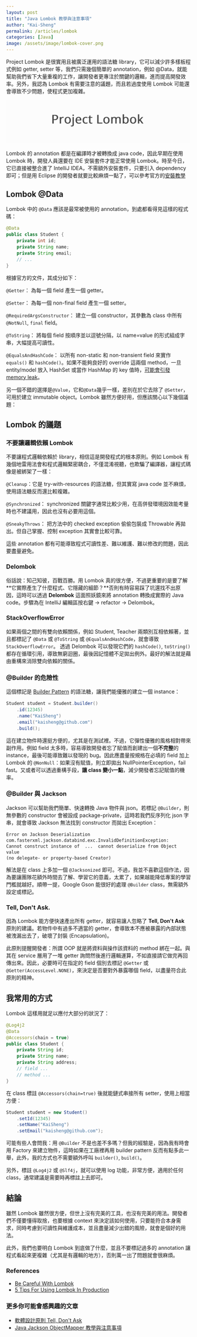 ```yaml
---
layout: post
title: "Java Lombok 教學與注意事項"
author: "Kai-Sheng"
permalink: /articles/lombok
categories: [Java]
image: /assets/image/lombok-cover.png
--- 
```


Project Lombok 是很實用且被廣泛運用的語法糖 library，它可以減少許多樣板程式例如 getter, setter 等，我們只需幾個簡單的 annotation，例如 @Data，就能幫助我們省下大量重複的工作，讓開發者更專注於關鍵的邏輯，進而提高開發效率。另外，我認為 Lombok 有需要注意的議題，而且若過度使用 Lombok 可能還會導致不少問題，使程式更加複雜。


![lombok](/assets/image/lombok-title.png)


Lombok 的 annotation 都是在編譯時才被轉換成 java code，因此早期在使用 Lombok 時，開發人員還要在 IDE 安裝套件才能正常使用 Lombok。時至今日，它已直接被整合進了 IntelliJ IDEA，不需額外安裝套件，只要引入 dependency 即可；但是用 Eclipse 的開發者就要比較麻煩一點了，可以參考官方的[安裝教學](https://projectlombok.org/setup/eclipse)

## **Lombok @Data**
Lombok 中的 `@Data` 應該是最常被使用的 annotation，到處都看得見這樣的程式碼：

```java
@Data
public class Student {
    private int id;
    private String name;
    private String email; 
    // ...
}
```

根據官方的文件，其成分如下：

`@Getter`： 為每一個 field 產生一個 getter。

`@Setter`： 為每一個 non-final field 產生一個 setter。

`@RequiredArgsConstructor`： 建立一個 constructor，其參數為 class 中所有 `@NotNull`, `final` field。

`@ToString`： 將每個 field 按順序並以逗號分隔，以 name=value 的形式組成字串，大幅提高可讀性。

`@EqualsAndHashCode`： 以所有 non-static 和 non-transient field 來實作 `equals()` 和 `hashCode()`。如果不能夠良好的 override 這兩個 method，一旦 entity/model 放入 HashSet 或當作 HashMap 的 key 值時，[可能會引發 memory leak](https://www.baeldung.com/java-memory-leaks#3-improper-equals-and-hashcode-implementations)。
 
另一個不錯的選擇是`@Value`，它和`@Data`幾乎一樣，差別在於它去除了 `@Setter`，可用於建立 immutable object。Lombok 雖然方便好用，但應該關心以下幾個議題：

## **Lombok 的議題**
### **不要讓邏輯依賴 Lombok**
不要讓程式邏輯依賴於 library，相信這是開發程式的根本原則。例如 Lombok 有幾個地雷用法會和程式邏輯緊密耦合，不僅混淆視聽，也欺騙了編譯器，讓程式碼像是被綁架了一樣：

`@Cleanup`：它是 try-with-resources 的語法糖，但其實寫 java code 並不麻煩，使用語法糖反而還比較複雜。

`@Synchronized`： synchronized 關鍵字通常比較少用，在高併發環境因效能考量時也不建議用，因此也沒有必要用這個。

`@SneakyThrows`： 把方法中的 checked exception 偷偷包裝成 Throwable 再拋出。但自己掌握、控制 exception 其實會比較可靠。

這些 annotation 都有可能導致程式可讀性差、難以維護、難以修改的問題，因此要盡量避免。

### **Delombok**
俗話說：知己知彼，百戰百勝。用 Lombok 真的很方便，不過更重要的是要了解**它實際產生了什麼程式、它隱藏的細節？**否則有時容易踩了坑還找不出原因，這時可以透過 **Delombok** 這面照妖鏡來將 annotation 轉換成實際的 Java code。步驟為在 IntelliJ 編輯區按右鍵 → refactor → Delombok。

### **StackOverflowError**
如果兩個之間的有雙向依賴關係，例如 Student, Teacher 兩類別互相依賴著，並且都標記了 `@Data` 或 `@ToString` 或 `@EqualsAndHashCode`，就會導致 `StackOverflowError`。
透過 Delombok 可以發現它們的 `hashCode()`, `toString()` 都存在循環引用，導致無窮迴圈，最後因記憶體不足拋出例外。最好的解法就是藉由重構來消除雙向依賴的關係。

### **@Builder 的危險性**
這個標記是 [Builder Pattern](https://en.wikipedia.org/wiki/Builder_pattern) 的語法糖，讓我們能優雅的建立一個 instance：

```java
Student student = Student.builder()
    .id(12345)
    .name("KaiSheng")
    .email("kaisheng@github.com")
    .build();
```
這在建立物件時還挺方便的，尤其是在測試裡。不過，它彈性優雅的風格相對帶來副作用。例如 field 太多時，容易導致開發者忘了賦值而創建出一個**不完整**的 instance，最後可能導致難以發現的 bug。因此應盡量按規格在必填的 field 加上 Lombok 的 `@NonNull`：如果沒有賦值，則立即拋出 NullPointerException，fail fast。又或者可以透過重構手段，**讓 class 變小一點**，減少開發者忘記賦值的機率。

### **@Builder 與 Jackson**
Jackson 可以幫助我們簡單、快速轉換 Java 物件與 json。若標記 `@Builder`，則無參數的 constructor 會被設成 package-private，這時若我們反序列化 json 字串，就會導致 Jackson 無法找到 constructor 而拋出 Exception：

```
Error on Jackson Deserialization
com.fasterxml.jackson.databind.exc.InvalidDefinitionException: 
Cannot construct instance of  ...  cannot deserialize from Object value 
(no delegate- or property-based Creator)
```

解法是在 class 上多加一個 `@Jacksonized` 即可。不過，我並不喜歡這個作法，因為要讓團隊花額外時間去了解、學習它的意義，太累了，如果越能降低專案的學習門檻就越好。順帶一提，Google Gson 能很好的處理 `@Builder` class，無需額外設定或標記。

### **Tell, Don't Ask.**
因為 Lombok 能方便快速產出所有 getter，就容易讓人忽略了 **Tell, Don't Ask** 原則的建議。若物件中有過多不適當的 getter，會導致本不應被暴露的內部狀態被洩漏出去了，破壞了封裝 (Encapsulation)。

此原則提醒開發者：所謂 OOP 就是將資料與操作該資料的 method 綁在一起。與其在 service 層用了一堆 getter 詢問然後進行邏輯運算，不如直接請它做完再回傳出來。因此，必要時可在指定的 field 個別去標記 `@Getter` 或 `@Getter(AccessLevel.NONE)`，來決定是否要對外暴露哪個 field，以盡量符合此原則的精神。

## **我常用的方式**
Lombok 這樣用就足以應付大部分的狀況了：

```java
@Log4j2
@Data
@Accessors(chain = true)
public class Student {
    private String id;
    private String name;
    private String address;
    // field ...
    // method ...
}
```

在 class 標註 `@Accessors(chain=true)` 後就能鏈式串接所有 setter，使用上相當方便：

```java
Student student = new Student()
    .setId(12345)
    .setName("KaiSheng")
    .setEmail("kaisheng@github.com");
```

可能有些人會問我：用 `@Builder` 不是也差不多嗎？但我的經驗是，因為我有時會用 Factory 來建立物件，這時如果在工廠裡再用 builder pattern 反而有點多此一舉，此外，我的方式也不需要額外呼叫 `builder()`, `build()`。

另外，標註 `@Log4j2` 或 `@Slf4j`，就可以使用 log 功能，非常方便，適用於任何 class，通常建議是需要時再標註上去即可。


## **結論**
雖然 Lombok 雖然很方便，但世上沒有完美的工具，也沒有完美的用法。開發者們不僅要懂得取捨，也要根據 context 來決定該如何使用，只要能符合本身需求，同時考慮到可讀性與維護成本，並且盡量減少出錯的風險，就會是個好的用法。

此外，我們也要明白 Lombok 到底做了什麼，並且不要標記過多的 annotation 讓程式看起來更複雜（尤其是有邏輯的地方），否則萬一出了問題就會很麻煩。
 
### **References**
- [Be Careful With Lombok](https://levelup.gitconnected.com/be-careful-with-lombok-2e2edfc01110)
- [5 Tips For Using Lombok In Production](https://dzone.com/articles/5-tips-for-using-lombok-in-production)

### **更多你可能會感興趣的文章**
- [軟體設計原則 Tell, Don't Ask](/) 
- [Java Jackson ObjectMapper 教學與注意事項](/articles/object-mapper)